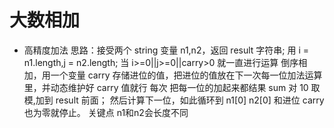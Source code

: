 # 大数相加

- 高精度加法
  思路：接受两个 string 变量 n1,n2，返回 result 字符串;
  用 i = n1.length,j = n2.length;
  当 i>=0||j>=0||carry>0 就一直进行运算
  倒序相加，用一个变量 carry 存储进位的值，把进位的值放在下一次每一位加法运算里，并动态维护好 carry 值就行
  每次 把每一位的加起来都结果 sum 对 10 取模,加到 result 前面；
  然后计算下一位，如此循环到 n1[0] n2[0] 和进位 carry 也为零就停止。
  关键点
  n1和n2会长度不同
